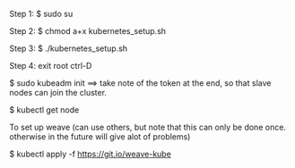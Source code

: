 Step 1:
$ sudo su

Step 2:
$ chmod a+x kubernetes_setup.sh

Step 3:
$ ./kubernetes_setup.sh

Step 4: exit root
ctrl-D

$ sudo kubeadm init
==> take note of the token at the end, so that slave nodes can join the cluster.

$ kubectl get node

To set up weave (can use others, but note that this can only be done once. otherwise in the future will give alot of problems)

$ kubectl apply -f https://git.io/weave-kube
